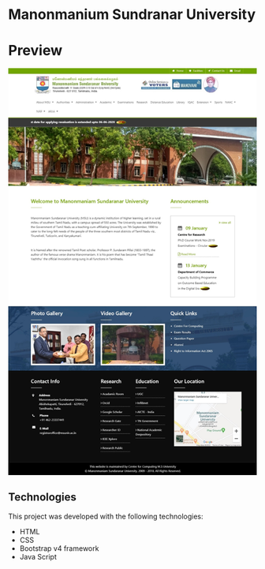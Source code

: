 # Manonmanium Sundranar University

# Preview

![alt img](https://github.com/selvajayarose/MS-University/blob/master/img/fs.jpg)


## Technologies
This project was developed with the following technologies:
* HTML
* CSS
* Bootstrap v4 framework
* Java Script
